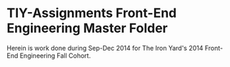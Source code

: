 TIY-Assignments Front-End Engineering Master Folder
===============

Herein is work done during Sep-Dec 2014 for The Iron Yard's 2014 Front-End Engineering Fall Cohort.

